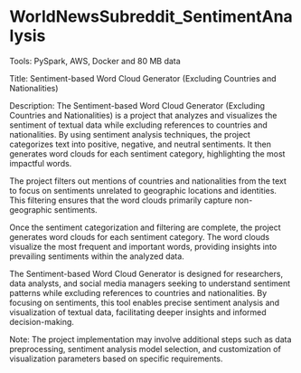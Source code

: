 # WorldNewsSubreddit_SentimentAnalysis

Tools: PySpark, AWS, Docker and 80 MB data

Title: Sentiment-based Word Cloud Generator (Excluding Countries and Nationalities)

Description:
The Sentiment-based Word Cloud Generator (Excluding Countries and Nationalities) is a project that analyzes and visualizes the sentiment of textual data while excluding references to countries and nationalities. By using sentiment analysis techniques, the project categorizes text into positive, negative, and neutral sentiments. It then generates word clouds for each sentiment category, highlighting the most impactful words.

The project filters out mentions of countries and nationalities from the text to focus on sentiments unrelated to geographic locations and identities. This filtering ensures that the word clouds primarily capture non-geographic sentiments.

Once the sentiment categorization and filtering are complete, the project generates word clouds for each sentiment category. The word clouds visualize the most frequent and important words, providing insights into prevailing sentiments within the analyzed data.

The Sentiment-based Word Cloud Generator is designed for researchers, data analysts, and social media managers seeking to understand sentiment patterns while excluding references to countries and nationalities. By focusing on sentiments, this tool enables precise sentiment analysis and visualization of textual data, facilitating deeper insights and informed decision-making.

Note: The project implementation may involve additional steps such as data preprocessing, sentiment analysis model selection, and customization of visualization parameters based on specific requirements.
